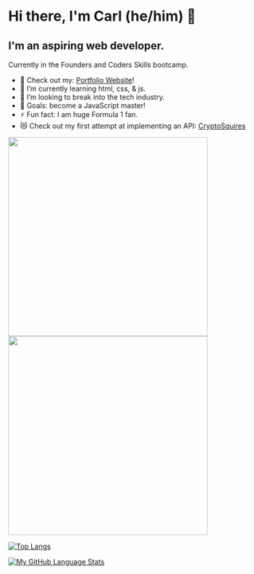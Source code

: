 
# Hi there, I'm Carl (he/him) 👋 

## I'm an aspiring web developer.

Currently in the Founders and Coders Skills bootcamp.

- 🔭 Check out my: [Portfolio Website][portfolio]!
- 🌱 I’m currently learning html, css, & js.
- 👯 I’m looking to break into the tech industry.
- 🥅 Goals: become a JavaScript master!
- ⚡ Fun fact: I am  huge Formula 1 fan.
- 😻 Check out my first attempt at implementing an API: [CryptoSquires]

<p>
  <img src = "https://github-readme-stats.vercel.app/api?username=carlthedev&show_icons=true&theme=dark&hide_border=true" width = 400>
  <img src = "https://github-readme-streak-stats.herokuapp.com?user=carlthedev&theme=dark&hide_border=true" width = 400>
</p>

[![Top Langs](https://github-readme-stats.vercel.app/api/top-langs/?username=carlthedev)](https://github.com/anuraghazra/github-readme-stats)

[![My GitHub Language Stats](https://github-readme-stats.vercel.app/api/top-langs/?username=carlthedev&langs_count=5&theme=dark&hide_border=true )]()

[portfolio]: https://carlthedev.github.io/Portfolio-v2/
[CryptoSquires]: https://cryptosquires.netlify.app/
[linkedin]: https://linkedin.com/in/codeSTACKr

